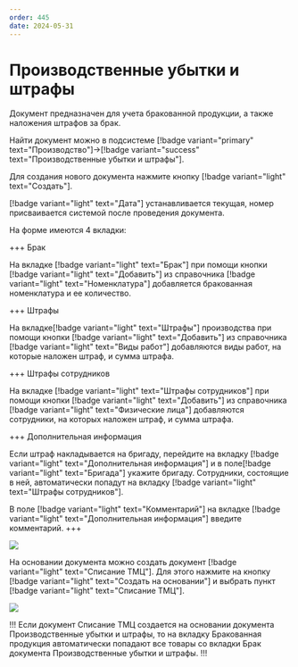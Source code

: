 ```yaml
---
order: 445
date: 2024-05-31
---
```


# Производственные убытки и штрафы

Документ предназначен для учета бракованной продукции, а также наложения штрафов за брак.

Найти документ можно в подсистеме [!badge variant="primary" text="Производство"]->[!badge variant="success" text="Производственные убытки и штрафы"].

Для создания нового документа нажмите кнопку [!badge variant="light" text="Создать"]. 

[!badge variant="light" text="Дата"] устанавливается текущая, номер присваивается системой после проведения документа.

На форме имеются 4 вкладки: 

+++ Брак

На вкладке [!badge variant="light" text="Брак"] при помощи кнопки [!badge variant="light" text="Добавить"] из справочника [!badge variant="light" text="Номенклатура"] добавляется бракованная номенклатура и ее количество.

+++ Штрафы

На вкладке[!badge variant="light" text="Штрафы"] производства при помощи кнопки [!badge variant="light" text="Добавить"] из справочника [!badge variant="light" text="Виды работ"] добавляются виды работ, на которые наложен штраф, и сумма штрафа.

+++ Штрафы сотрудников

На вкладке [!badge variant="light" text="Штрафы сотрудников"] при помощи кнопки [!badge variant="light" text="Добавить"] из справочника [!badge variant="light" text="Физические лица"] добавляются сотрудники, на которых наложен штраф, и сумма штрафа.

+++ Дополнительная информация

Если штраф накладывается на бригаду, перейдите на вкладку [!badge variant="light" text="Дополнительная информация"] и в 
поле[!badge variant="light" text="Бригада"] укажите бригаду. Сотрудники, состоящие в ней, автоматически попадут на вкладку 
[!badge variant="light" text="Штрафы сотрудников"].

В поле [!badge variant="light" text="Комментарий"] на вкладке [!badge variant="light" text="Дополнительная информация"] введите комментарий.
+++

![](/images/производство/пр11.gif)

На основании документа можно создать документ [!badge variant="light" text="Списание ТМЦ"]. Для этого нажмите на кнопку 
[!badge variant="light" text="Создать на основании"] и выбрать пункт [!badge variant="light" text="Списание ТМЦ"].

![](/images/производство/пр14.gif)

!!!
Если документ Списание ТМЦ создается на основании документа Производственные 
убытки и штрафы, то на вкладку Бракованная продукция автоматически попадают все товары со 
вкладки Брак документа Производственные убытки и штрафы.
!!!
